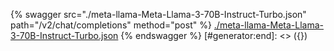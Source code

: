 [#generator:start]: <> ({ "template": "openapi" })
{% swagger src="./meta-llama-Meta-Llama-3-70B-Instruct-Turbo.json" path="/v2/chat/completions" method="post" %}
[./meta-llama-Meta-Llama-3-70B-Instruct-Turbo.json](./meta-llama-Meta-Llama-3-70B-Instruct-Turbo.json)
{% endswagger %}
[#generator:end]: <> ({})